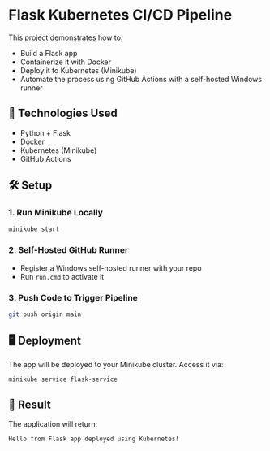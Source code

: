 
# Flask Kubernetes CI/CD Pipeline

This project demonstrates how to:
- Build a Flask app
- Containerize it with Docker
- Deploy it to Kubernetes (Minikube)
- Automate the process using GitHub Actions with a self-hosted Windows runner

## 🔧 Technologies Used
- Python + Flask
- Docker
- Kubernetes (Minikube)
- GitHub Actions

## 🛠️ Setup

### 1. Run Minikube Locally
```bash
minikube start
````

### 2. Self-Hosted GitHub Runner

* Register a Windows self-hosted runner with your repo
* Run `run.cmd` to activate it

### 3. Push Code to Trigger Pipeline

```bash
git push origin main
```

## 🖥️ Deployment

The app will be deployed to your Minikube cluster. Access it via:

```bash
minikube service flask-service
```

## 🔗 Result

The application will return:

```text
Hello from Flask app deployed using Kubernetes!
```

